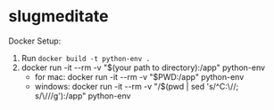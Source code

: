 # slugmeditate

Docker Setup:
1. Run `docker build -t python-env .`
2. docker run -it --rm -v "$(your path to directory):/app" python-env
	- for mac: docker run -it --rm -v "$PWD:/app" python-env
	- windows: docker run -it --rm -v "/$(pwd | sed 's/^C:\\//; s/\\/\//g'):/app" python-env